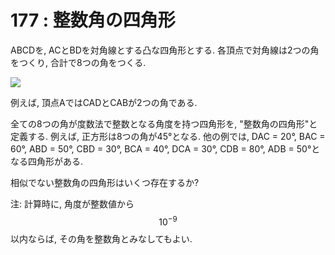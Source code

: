 # 177 : 整数角の四角形

ABCDを, ACとBDを対角線とする凸な四角形とする. 各頂点で対角線は2つの角をつくり, 合計で8つの角をつくる.

![](https://projecteuler.net/project/images/p177_quad.gif)

例えば, 頂点AではCADとCABが2つの角である.

全ての8つの角が度数法で整数となる角度を持つ四角形を, "整数角の四角形"と定義する. 例えば, 正方形は8つの角が45°となる. 他の例では, DAC = 20°, BAC = 60°, ABD = 50°, CBD = 30°, BCA = 40°, DCA = 30°, CDB = 80°, ADB = 50°となる四角形がある.

相似でない整数角の四角形はいくつ存在するか?

注: 計算時に, 角度が整数値から$$10^{-9}$$以内ならば, その角を整数角とみなしてもよい.

